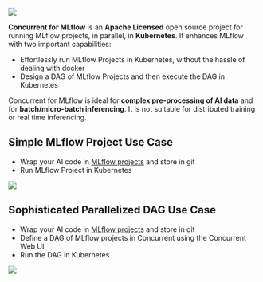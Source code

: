 [![](https://docs.concurrent-ai.org/images/concurrent-banner.png?raw=true)](https://docs.concurrent-ai.org/images/concurrent-banner.png?raw=true)

**Concurrent for MLflow** is an **Apache Licensed** open source project for running MLflow projects, in parallel, in **Kubernetes**. It enhances MLflow with two important capabilities:

- Effortlessly run MLflow Projects in Kubernetes, without the hassle of dealing with docker
- Design a DAG of MLflow Projects and then execute the DAG in Kubernetes

Concurrent for MLflow is ideal for **complex pre-processing of AI data** and for **batch/micro-batch inferencing**. It is not suitable for distributed training or real time inferencing.

## Simple MLflow Project Use Case
- Wrap your AI code in [MLflow projects](https://mlflow.org/docs/latest/projects.html "MLflow Projects") and store in git
- Run MLflow Project in Kubernetes

[![](https://docs.concurrent-ai.org/images/docs-front-page-image2.png?raw=true)](https://docs.concurrent-ai.org/images/docs-front-page-image2.png?raw=true)

## Sophisticated Parallelized DAG Use Case
- Wrap your AI code in [MLflow projects](https://mlflow.org/docs/latest/projects.html "MLflow Projects") and store in git
- Define a DAG of MLflow projects in Concurrent using the Concurrent Web UI
- Run the DAG in Kubernetes

[![](https://docs.concurrent-ai.org/images/docs-front-page-image1.png?raw=true)](https://docs.concurrent-ai.org/images/docs-front-page-image1.png?raw=true)
